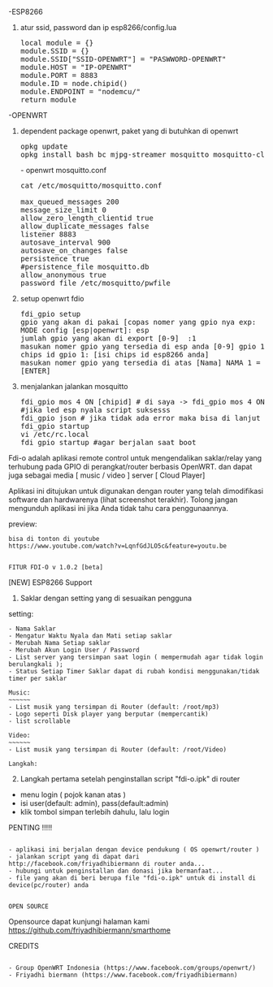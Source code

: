 -ESP8266
<ol>
<li>atur ssid, password dan ip esp8266/config.lua</li>
<pre>
local module = {}
module.SSID = {}
module.SSID["SSID-OPENWRT"] = "PASWWORD-OPENWRT"
module.HOST = "IP-OPENWRT"
module.PORT = 8883
module.ID = node.chipid()
module.ENDPOINT = "nodemcu/"
return module
</pre>
</ol>
-OPENWRT
<ol>
<li>dependent package openwrt, paket yang di butuhkan di openwrt</li>
<pre>
opkg update
opkg install bash bc mjpg-streamer mosquitto mosquitto-client libmosquitto
</pre>
- openwrt mosquitto.conf
<pre>
cat /etc/mosquitto/mosquitto.conf<br>
max_queued_messages 200
message_size_limit 0
allow_zero_length_clientid true
allow_duplicate_messages false
listener 8883
autosave_interval 900
autosave_on_changes false
persistence true
#persistence_file mosquitto.db
allow_anonymous true
password_file /etc/mosquitto/pwfile
</pre>
<li>setup openwrt fdio</li>
<pre>
fdi_gpio setup
gpio yang akan di pakai [copas nomer yang gpio nya exp:  12 ] mengerti? [y/n]  : y
MODE config [esp|openwrt]: esp
jumlah gpio yang akan di export [0-9]  :1
masukan nomer gpio yang tersedia di esp anda [0-9] gpio 1 = :4
chips id gpio 1: [isi chips id esp8266 anda]
masukan nomer gpio yang tersedia di atas [Nama] NAMA 1 = :saklar1
[ENTER]
</pre>
<li>menjalankan jalankan mosquitto</li>
<pre>
fdi_gpio mos 4 ON [chipid] # di saya -> fdi_gpio mos 4 ON 52659
#jika led esp nyala script suksesss
fdi_gpio json # jika tidak ada error maka bisa di lanjut install aplikasi di android
fdi_gpio startup
vi /etc/rc.local
fdi_gpio startup #agar berjalan saat boot
</pre>
</ol>

Fdi-o adalah aplikasi remote control untuk mengendalikan saklar/relay yang terhubung pada GPIO di perangkat/router berbasis OpenWRT.
dan dapat juga sebagai media [ music / video ] server [ Cloud Player]

Aplikasi ini ditujukan untuk digunakan dengan router yang telah dimodifikasi software dan hardwarenya (lihat screenshot terakhir). Tolong jangan mengunduh aplikasi ini jika Anda tidak tahu cara penggunaannya.

preview:
~~~~~~~~
bisa di tonton di youtube
https://www.youtube.com/watch?v=LqnfGdJLO5c&feature=youtu.be


FITUR FDI-O v 1.0.2 [beta]
~~~~~~~~~~~~
[NEW] ESP8266 Support

1. Saklar dengan setting yang di sesuaikan pengguna

setting:
~~~~~~~~
- Nama Saklar
- Mengatur Waktu Nyala dan Mati setiap saklar
- Merubah Nama Setiap saklar
- Merubah Akun Login User / Password
- List server yang tersimpan saat login ( mempermudah agar tidak login berulangkali );
- Status Setiap Timer Saklar dapat di rubah kondisi menggunakan/tidak timer per saklar

Music:
~~~~~~	
- List musik yang tersimpan di Router (default: /root/mp3)
- Logo seperti Disk player yang berputar (mempercantik)
- list scrollable

Video:
~~~~~~
- List musik yang tersimpan di Router (default: /root/Video) 

Langkah:
~~~~~~~~
2. Langkah pertama setelah penginstallan script "fdi-o.ipk" di router
- menu login ( pojok kanan atas )
- isi user(default: admin), pass(default:admin)
- klik tombol simpan terlebih dahulu, lalu login

PENTING !!!!!
~~~~~~~~~~~~~~~~~~~~~~~~~

- aplikasi ini berjalan dengan device pendukung ( OS openwrt/router )
- jalankan script yang di dapat dari http://facebook.com/friyadhibiermann di router anda...
- hubungi untuk penginstallan dan donasi jika bermanfaat...
- file yang akan di beri berupa file "fdi-o.ipk" untuk di install di device(pc/router) anda


OPEN SOURCE
~~~~~~~~~~~~~~~~~~~~~~~~~
Opensource dapat kunjungi halaman kami https://github.com/friyadhibiermann/smarthome

CREDITS
~~~~~~~~~~~~~~~~~~~~~~~~~

- Group OpenWRT Indonesia (https://www.facebook.com/groups/openwrt/)
- Friyadhi biermann (https://www.facebook.com/friyadhibiermann)

